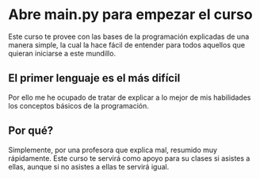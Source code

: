# Abre main.py para empezar el curso
Este curso te provee con las bases de la programación explicadas de una manera simple, la cual la hace fácil de entender para todos aquellos que quieran iniciarse a este mundillo.

## El primer lenguaje es el más difícil
Por ello me he ocupado de tratar de explicar a lo mejor de mis habilidades los conceptos básicos de la programación. 

## Por qué?
Simplemente, por una profesora que explica mal, resumido muy rápidamente. Este curso te servirá como apoyo para su clases si asistes a ellas, aunque si no asistes a ellas te servirá igual. 
